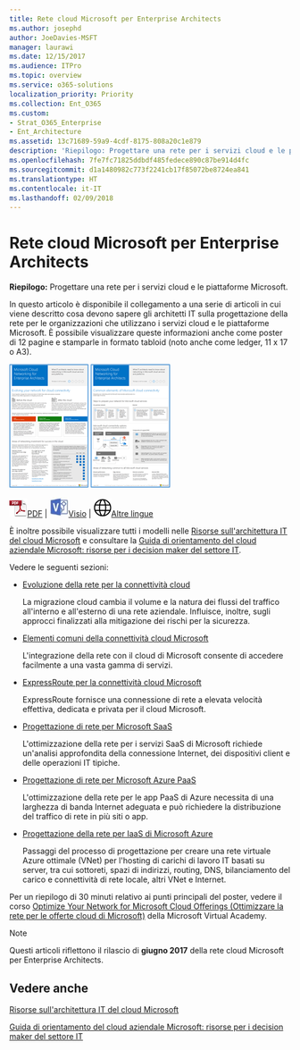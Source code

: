 ```yaml
---
title: Rete cloud Microsoft per Enterprise Architects
ms.author: josephd
author: JoeDavies-MSFT
manager: laurawi
ms.date: 12/15/2017
ms.audience: ITPro
ms.topic: overview
ms.service: o365-solutions
localization_priority: Priority
ms.collection: Ent_O365
ms.custom:
- Strat_O365_Enterprise
- Ent_Architecture
ms.assetid: 13c71689-59a9-4cdf-8175-808a20c1e879
description: 'Riepilogo: Progettare una rete per i servizi cloud e le piattaforme Microsoft.'
ms.openlocfilehash: 7fe7fc71825ddbdf485fedece890c87be914d4fc
ms.sourcegitcommit: d1a1480982c773f2241cb17f85072be8724ea841
ms.translationtype: HT
ms.contentlocale: it-IT
ms.lasthandoff: 02/09/2018
---
```

# <a name="microsoft-cloud-networking-for-enterprise-architects"></a>Rete cloud Microsoft per Enterprise Architects

 **Riepilogo:** Progettare una rete per i servizi cloud e le piattaforme Microsoft.
  
In questo articolo è disponibile il collegamento a una serie di articoli in cui viene descritto cosa devono sapere gli architetti IT sulla progettazione della rete per le organizzazioni che utilizzano i servizi cloud e le piattaforme Microsoft. È possibile visualizzare queste informazioni anche come poster di 12 pagine e stamparle in formato tabloid (noto anche come ledger, 11 x 17 o A3).
  
[![Immagine di scorrimento per modello di rete del cloud Microsoft](images/95e8ab6a-b4d0-4836-acc1-b0b77ebf46e6.png)  
](https://go.microsoft.com/fwlink/p/?linkid=842073)
  
![File PDF](images/ITPro_Other_PDFicon.png)[PDF](https://go.microsoft.com/fwlink/p/?linkid=842073) | ![File Visio](images/ITPro_Other_VisioIcon.jpg)[Visio](https://go.microsoft.com/fwlink/p/?linkid=842074) | ![Visualizzare una pagina con le versioni in altre lingue](images/e16c992d-b0f8-48ae-bf44-db7a9fcaab9e.png)[Altre lingue](https://www.microsoft.com/download/details.aspx?id=54425)
  
È inoltre possibile visualizzare tutti i modelli nelle [Risorse sull'architettura IT del cloud Microsoft](microsoft-cloud-it-architecture-resources.md) e consultare la [Guida di orientamento del cloud aziendale Microsoft: risorse per i decision maker del settore IT](https://aka.ms/cloudarchitecture).
  
Vedere le seguenti sezioni:
  
- [Evoluzione della rete per la connettività cloud](evolving-your-network-for-cloud-connectivity.md)
    
    La migrazione cloud cambia il volume e la natura dei flussi del traffico all'interno e all'esterno di una rete aziendale. Influisce, inoltre, sugli approcci finalizzati alla mitigazione dei rischi per la sicurezza.
    
- [Elementi comuni della connettività cloud Microsoft](common-elements-of-microsoft-cloud-connectivity.md)
    
    L'integrazione della rete con il cloud di Microsoft consente di accedere facilmente a una vasta gamma di servizi.
    
- [ExpressRoute per la connettività cloud Microsoft](expressroute-for-microsoft-cloud-connectivity.md)
    
    ExpressRoute fornisce una connessione di rete a elevata velocità effettiva, dedicata e privata per il cloud Microsoft.
    
- [Progettazione di rete per Microsoft SaaS](designing-networking-for-microsoft-saas.md)
    
    L'ottimizzazione della rete per i servizi SaaS di Microsoft richiede un'analisi approfondita della connessione Internet, dei dispositivi client e delle operazioni IT tipiche.
    
- [Progettazione di rete per Microsoft Azure PaaS](designing-networking-for-microsoft-azure-paas.md)
    
    L'ottimizzazione della rete per le app PaaS di Azure necessita di una larghezza di banda Internet adeguata e può richiedere la distribuzione del traffico di rete in più siti o app.
    
- [Progettazione della rete per IaaS di Microsoft Azure](designing-networking-for-microsoft-azure-iaas.md)
    
    Passaggi del processo di progettazione per creare una rete virtuale Azure ottimale (VNet) per l'hosting di carichi di lavoro IT basati su server, tra cui sottoreti, spazi di indirizzi, routing, DNS, bilanciamento del carico e connettività di rete locale, altri VNet e Internet.
    
Per un riepilogo di 30 minuti relativo ai punti principali del poster, vedere il corso [Optimize Your Network for Microsoft Cloud Offerings (Ottimizzare la rete per le offerte cloud di Microsoft)](https://mva.microsoft.com/it-IT/training-courses/optimize-your-network-for-microsoft-cloud-offerings-17743) della Microsoft Virtual Academy.
  
> [!NOTE]
> Questi articoli riflettono il rilascio di **giugno 2017** della rete cloud Microsoft per Enterprise Architects.
  
## <a name="see-also"></a>Vedere anche

[Risorse sull'architettura IT del cloud Microsoft](microsoft-cloud-it-architecture-resources.md)

[Guida di orientamento del cloud aziendale Microsoft: risorse per i decision maker del settore IT](https://sway.com/FJ2xsyWtkJc2taRD)



